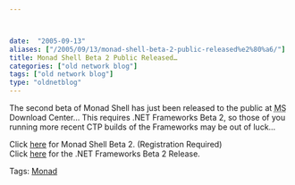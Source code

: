 ```yaml
---



date:  "2005-09-13"
aliases: ["/2005/09/13/monad-shell-beta-2-public-released%e2%80%a6/"]
title: Monad Shell Beta 2 Public Released…
categories: ["old network blog"]
tags: ["old network blog"]
type: "oldnetblog"
---
```

The second beta of Monad Shell has just been released to the public at <acronym title="Microsoft">MS</acronym> Download Center&#8230;  This requires .NET Frameworks Beta 2, so those of you running more recent CTP builds of the Frameworks may be out of luck&#8230;


Click <a href="http://www.microsoft.com/downloads/details.aspx?familyid=2ac59b30-5a44-4782-b0b7-79fe2efd1280&#38;displaylang=en"> here</a> for Monad Shell Beta 2. (Registration Required)<br />
Click <a href="http://www.microsoft.com/downloads/details.aspx?familyid=7ABD8C8F-287E-4C7E-9A4A-A4ECFF40FC8E&#38;displaylang=en">here</a> for the .NET Frameworks Beta 2 Release.


Tags: <a href="http://technorati.com/tag/Monad" title="See the Technorati tag page for 'Monad'." rel="tag">Monad</a>


